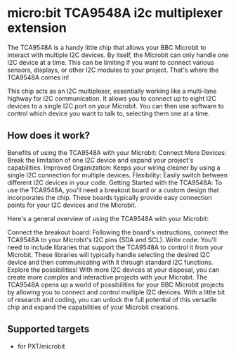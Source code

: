 # micro:bit TCA9548A i2c multiplexer extension

The TCA9548A is a handy little chip that allows your BBC Microbit to interact with multiple I2C devices. By itself, the Microbit can only handle one I2C device at a time. This can be limiting if you want to connect various sensors, displays, or other I2C modules to your project. That's where the TCA9548A comes in!

This chip acts as an I2C multiplexer, essentially working like a multi-lane highway for I2C communication. It allows you to connect up to eight I2C devices to a single I2C port on your Microbit. You can then use software to control which device you want to talk to, selecting them one at a time.

## How does it work?

Benefits of using the TCA9548A with your Microbit:
Connect More Devices: Break the limitation of one I2C device and expand your project's capabilities.
Improved Organization: Keeps your wiring cleaner by using a single I2C connection for multiple devices.
Flexibility: Easily switch between different I2C devices in your code.
Getting Started with the TCA9548A:
To use the TCA9548A, you'll need a breakout board or a custom design that incorporates the chip. These  boards typically provide easy connection points for your I2C devices and the Microbit.

Here's a general overview of using the TCA9548A with your Microbit:

Connect the breakout board: Following the board's instructions, connect the TCA9548A to your Microbit's I2C pins (SDA and SCL).
Write code: You'll need to include libraries that support the TCA9548A to control it from your Microbit. These libraries will typically handle selecting the desired I2C device and then communicating with it through standard I2C functions.
Explore the possibilities! With more I2C devices at your disposal, you can create more complex and interactive projects with your Microbit.
The TCA9548A opens up a world of possibilities for your BBC Microbit projects by allowing you to connect and control multiple I2C devices. With a little bit of research and coding, you can unlock the full potential of this versatile chip and expand the capabilities of your Microbit creations.

## Supported targets

* for PXT/microbit
